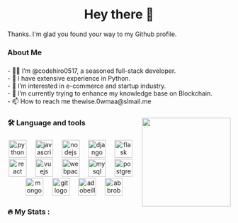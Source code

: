 ###

<h1 align="center">Hey there 👋</h1>
<p>Thanks. I'm glad you found your way to my Github profile.</p>

###

<h3 align="left">About Me</h3>

###

<p align="left">
- 👩‍💻 I’m @codehiro0517, a seasoned full-stack developer.<br>
- 💖 I have extensive experience in Python.<br>
- 👀 I’m interested in e-commerce and startup industry.<br>
- 🌱 I’m currently trying to enhance my knowledge base on Blockchain.<br>
- 📫 How to reach me thewise.0wmaa@slmail.me
</p>

###

<img align="right" height="200" src="https://i.gifer.com/1tNs.gif"  />

###

<h3 align="left">🛠 Language and tools</h3>

###

<div align="center">
  <img src="https://skillicons.dev/icons?i=py" height="40" alt="python logo"  />
  <img width="12" />
  <img src="https://skillicons.dev/icons?i=js" height="40" alt="javascript logo"  />
  <img width="12" />
  <img src="https://skillicons.dev/icons?i=nodejs" height="40" alt="nodejs logo"  />
  <img width="12" />
  <img src="https://skillicons.dev/icons?i=django" height="40" alt="django logo"  />
  <img width="12" />
  <img src="https://skillicons.dev/icons?i=flask" height="40" alt="flask logo"  />
  <img width="12" />
  <img src="https://skillicons.dev/icons?i=react" height="40" alt="react logo"  />
  <img width="12" />
  <img src="https://skillicons.dev/icons?i=vue" height="40" alt="vuejs logo"  />
  <img width="12" />
  <img src="https://skillicons.dev/icons?i=webpack" height="40" alt="webpack logo"  />
  <img width="12" />
  <img src="https://skillicons.dev/icons?i=mysql" height="40" alt="mysql logo"  />
  <img width="12" />
  <img src="https://skillicons.dev/icons?i=postgres" height="40" alt="postgresql logo"  />
  <img width="12" />
  <img src="https://skillicons.dev/icons?i=mongodb" height="40" alt="mongodb logo"  />
  <img width="12" />
  <img src="https://skillicons.dev/icons?i=git" height="40" alt="git logo"  />
  <img width="12" />
  <img src="https://skillicons.dev/icons?i=ai" height="40" alt="adobeillustrator logo"  />
  <img width="12" />
  <img src="https://skillicons.dev/icons?i=bots" height="40" alt="abbrobotstudio logo"  />
</div>

###

<h3 align="left">🔥   My Stats :</h3>

###

<!---
This is a ✨ special ✨ repository because its `README.md` (this file) appears on your GitHub profile.
You can click the Preview link to take a look at your changes.
--->
